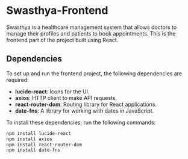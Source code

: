 # Swasthya-Frontend

Swasthya is a healthcare management system that allows doctors to manage their profiles and patients to book appointments. This is the frontend part of the project built using React.

## Dependencies

To set up and run the frontend project, the following dependencies are required:

- **lucide-react**: Icons for the UI.
- **axios**: HTTP client to make API requests.
- **react-router-dom**: Routing library for React applications.
- **date-fns**: A library for working with dates in JavaScript.

To install these dependencies, run the following commands:

```bash
npm install lucide-react
npm install axios
npm install react-router-dom
npm install date-fns
